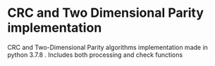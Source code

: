 # CRC and Two Dimensional Parity implementation
CRC and Two-Dimensional Parity algorithms implementation made in python 3.7.8 . Includes both processing and check functions
